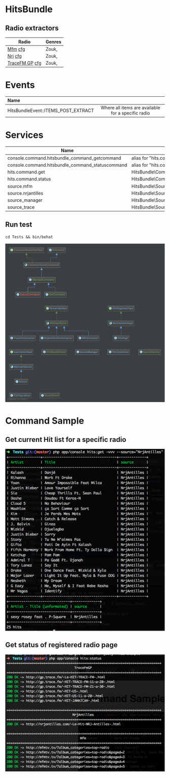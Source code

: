 HitsBundle
===============

## Radio extractors

  Radio                                | Genres
  -----------------------------------  | -------------
  [Mfm](http://mfmtv.tv) [cfg](Resources/config/radio_mfm.yml)              | Zouk, 
  [Nrj](http://nrjantilles.com) [cfg](Resources/config/radio_nrj.yml)         | Zouk, 
  [TraceFM GP](http://gp.trace.fm) [cfg](Resources/config/radio_trace.xml)      | Zouk, 

Events
======

| Name                         |                                                                                  |
|:---------------------------- |:--------------------------------------------------------------------------------:|
| HitsBundleEvent::ITEMS_POST_EXTRACT              | Where all items are available for a specific radio   |


Services
========



  Name                                 | Class
  -----------------------------------  | -------------
  console.command.hitsbundle_command_getcommand      |alias for "hits.command.get"    
  console.command.hitsbundle_command_statuscommand   |alias for "hits.command.status" 
  hits.command.get                                   |HitsBundle\Command\GetCommand   
  hits.command.status                                |HitsBundle\Command\StatusCommand
  source.mfm                                         |HitsBundle\Source\Source        
  source.nrjantilles                                 |HitsBundle\Source\Source        
  source_manager                                     |HitsBundle\Source\SourceManager 
  source_trace                                       |HitsBundle\Source\Source        
  

##  Run test

    cd Tests && bin/behat

![Pseudoarchi](Resources/docs/diagram.png)

Command Sample
==============

## Get current Hit list for a specific radio

![Pseudoarchi](Resources/docs/sample_01.png)

## Get status of registered radio page

![Pseudoarchi](Resources/docs/sample_02.png)
